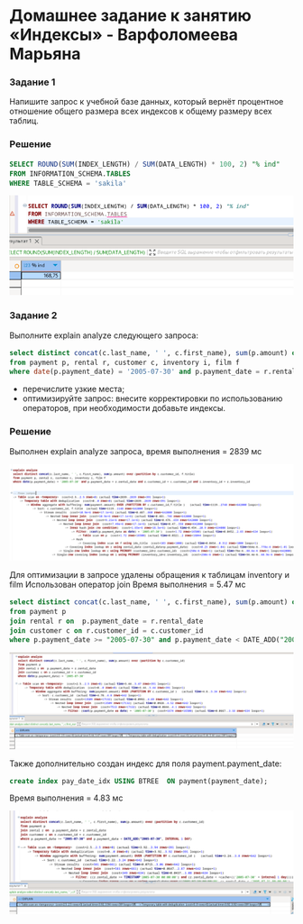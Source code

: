 # Домашнее задание к занятию «Индексы» - Варфоломеева Марьяна


### Задание 1

Напишите запрос к учебной базе данных, который вернёт процентное отношение общего размера всех индексов к общему размеру всех таблиц.

### Решение
```sql
SELECT ROUND(SUM(INDEX_LENGTH) / SUM(DATA_LENGTH) * 100, 2) "% ind"
FROM INFORMATION_SCHEMA.TABLES
WHERE TABLE_SCHEMA = 'sakila'
```
![](./img/1.png)


### Задание 2

Выполните explain analyze следующего запроса:
```sql
select distinct concat(c.last_name, ' ', c.first_name), sum(p.amount) over (partition by c.customer_id, f.title)
from payment p, rental r, customer c, inventory i, film f
where date(p.payment_date) = '2005-07-30' and p.payment_date = r.rental_date and r.customer_id = c.customer_id and i.inventory_id = r.inventory_id
```
- перечислите узкие места;
- оптимизируйте запрос: внесите корректировки по использованию операторов, при необходимости добавьте индексы.

### Решение

Выполнен explain analyze запроса, время выполнения = 2839 мс

![](./img/2.png)

Для оптимизации в запросе удалены обращения к таблицам inventory и film 
Использован оператор join
Время выполнения = 5.47 мс

```sql
select distinct concat(c.last_name, ' ', c.first_name), sum(p.amount) over (partition by c.customer_id)
from payment p 
join rental r on  p.payment_date = r.rental_date
join customer c on r.customer_id = c.customer_id
where p.payment_date >= "2005-07-30" and p.payment_date < DATE_ADD("2005-07-30", INTERVAL 1 DAY) 
```

![](./img/3.png)

Также дополнительно создан индекс для поля payment.payment_date:
```sql
create index pay_date_idx USING BTREE  ON payment(payment_date);
```
Время выполнения = 4.83 мс

![](./img/4_.png)


